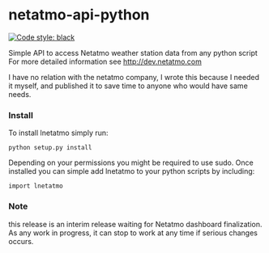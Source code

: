 netatmo-api-python
==================
[![Code style: black](https://img.shields.io/badge/code%20style-black-000000.svg)](https://github.com/ambv/black)

Simple API to access Netatmo weather station data from any python script
For more detailed information see http://dev.netatmo.com

I have no relation with the netatmo company, I wrote this because I needed it myself,
and published it to save time to anyone who would have same needs.

### Install ###

To install lnetatmo simply run:

    python setup.py install

Depending on your permissions you might be required to use sudo.
Once installed you can simple add lnetatmo to your python scripts by including:

    import lnetatmo

### Note ###

this release is an interim release waiting for Netatmo dashboard finalization. As any work in progress, it can stop to work at any time if serious changes occurs.
